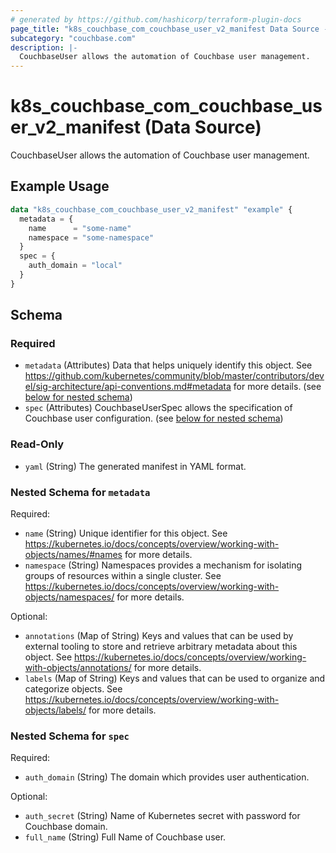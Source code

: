 ```yaml
---
# generated by https://github.com/hashicorp/terraform-plugin-docs
page_title: "k8s_couchbase_com_couchbase_user_v2_manifest Data Source - terraform-provider-k8s"
subcategory: "couchbase.com"
description: |-
  CouchbaseUser allows the automation of Couchbase user management.
---
```


# k8s_couchbase_com_couchbase_user_v2_manifest (Data Source)

CouchbaseUser allows the automation of Couchbase user management.

## Example Usage

```terraform
data "k8s_couchbase_com_couchbase_user_v2_manifest" "example" {
  metadata = {
    name      = "some-name"
    namespace = "some-namespace"
  }
  spec = {
    auth_domain = "local"
  }
}
```

<!-- schema generated by tfplugindocs -->
## Schema

### Required

- `metadata` (Attributes) Data that helps uniquely identify this object. See https://github.com/kubernetes/community/blob/master/contributors/devel/sig-architecture/api-conventions.md#metadata for more details. (see [below for nested schema](#nestedatt--metadata))
- `spec` (Attributes) CouchbaseUserSpec allows the specification of Couchbase user configuration. (see [below for nested schema](#nestedatt--spec))

### Read-Only

- `yaml` (String) The generated manifest in YAML format.

<a id="nestedatt--metadata"></a>
### Nested Schema for `metadata`

Required:

- `name` (String) Unique identifier for this object. See https://kubernetes.io/docs/concepts/overview/working-with-objects/names/#names for more details.
- `namespace` (String) Namespaces provides a mechanism for isolating groups of resources within a single cluster. See https://kubernetes.io/docs/concepts/overview/working-with-objects/namespaces/ for more details.

Optional:

- `annotations` (Map of String) Keys and values that can be used by external tooling to store and retrieve arbitrary metadata about this object. See https://kubernetes.io/docs/concepts/overview/working-with-objects/annotations/ for more details.
- `labels` (Map of String) Keys and values that can be used to organize and categorize objects. See https://kubernetes.io/docs/concepts/overview/working-with-objects/labels/ for more details.


<a id="nestedatt--spec"></a>
### Nested Schema for `spec`

Required:

- `auth_domain` (String) The domain which provides user authentication.

Optional:

- `auth_secret` (String) Name of Kubernetes secret with password for Couchbase domain.
- `full_name` (String) Full Name of Couchbase user.
